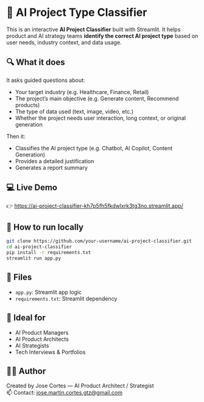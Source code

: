 
# 🤖 AI Project Type Classifier

This is an interactive **AI Project Classifier** built with Streamlit. It helps product and AI strategy teams **identify the correct AI project type** based on user needs, industry context, and data usage.

## 🔍 What it does

It asks guided questions about:
- Your target industry (e.g. Healthcare, Finance, Retail)
- The project’s main objective (e.g. Generate content, Recommend products)
- The type of data used (text, image, video, etc.)
- Whether the project needs user interaction, long context, or original generation

Then it:
- Classifies the AI project type (e.g. Chatbot, AI Copilot, Content Generation)
- Provides a detailed justification
- Generates a report summary

## 💻 Live Demo

👉 https://ai-project-classifier-kh7p5fh5fkdwlxrk3tg3no.streamlit.app/ 

## 🚀 How to run locally

```bash
git clone https://github.com/your-username/ai-project-classifier.git
cd ai-project-classifier
pip install -r requirements.txt
streamlit run app.py
```

## 📂 Files

- `app.py`: Streamlit app logic
- `requirements.txt`: Streamlit dependency

## 🧠 Ideal for

- AI Product Managers
- AI Product Architects
- AI Strategists
- Tech Interviews & Portfolios

## 👨‍💼 Author

Created by Jose Cortes — AI Product Architect / Strategist  
📫 Contact: jose.martin.cortes.gtz@gmail.com
